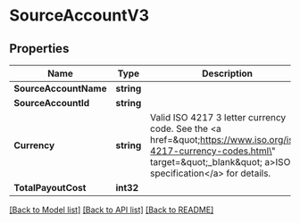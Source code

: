 # SourceAccountV3

## Properties

Name | Type | Description | Notes
------------ | ------------- | ------------- | -------------
**SourceAccountName** | **string** |  | 
**SourceAccountId** | **string** |  | 
**Currency** | **string** | Valid ISO 4217 3 letter currency code. See the &lt;a href&#x3D;\&quot;https://www.iso.org/iso-4217-currency-codes.html\&quot; target&#x3D;\&quot;_blank\&quot; a&gt;ISO specification&lt;/a&gt; for details. | 
**TotalPayoutCost** | **int32** |  | 

[[Back to Model list]](../README.md#documentation-for-models) [[Back to API list]](../README.md#documentation-for-api-endpoints) [[Back to README]](../README.md)


